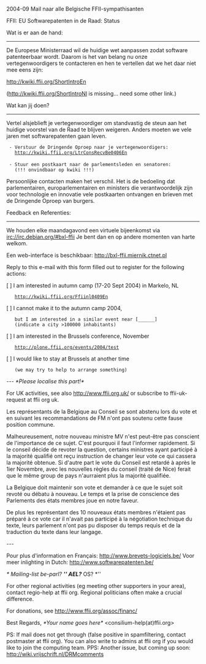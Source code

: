 2004-09 Mail naar alle Belgische FFII-sympathisanten

FFII: EU Softwarepatenten in de Raad: Status

Wat is er aan de hand:

------------------------------------------------------------------------

De Europese Ministerraad wil de huidige wet aanpassen zodat software
patenteerbaar wordt. Daarom is het van belang nu onze vertegenwoordigers
te contacteren en hen te vertellen dat we het daar niet mee eens zijn:

<http://kwiki.ffii.org/ShortIntroEn>

(http://kwiki.ffii.org/ShortIntroNl is missing\... need some other
link.)

Wat kan jij doen?

------------------------------------------------------------------------

Vertel alsjeblieft je vertegenwoordiger om standvastig de steun aan het
huidige voorstel van de Raad te blijven weigeren. Anders moeten we vele
jaren met softwarepatenten gaan leven.

` - Verstuur de Dringende Oproep naar je vertegenwoordigers:`\
`   `[`http://kwiki.ffii.org/LtrConsRecvBe0406En`](http://kwiki.ffii.org/LtrConsRecvBe0406En)\
\
` - Stuur een postkaart naar de parlementsleden en senatoren:`\
`   (!!! onvindbaar op kwiki !!!)`

Persoonlijke contacten maken het verschil. Het is de bedoeling dat
parlementairen, europarlementairen en ministers die verantwoordelijk
zijn voor technologie en innovatie vele postkaarten ontvangen en brieven
met de Dringende Oproep van burgers.

Feedback en Referenties:

------------------------------------------------------------------------

We houden elke maandagavond een virtuele bijeenkomst via
<irc://irc.debian.org/#bxl-ffii> Je bent dan en op andere momenten van
harte welkom.

Een web-interface is beschikbaar: <http://bxl-ffii.miernik.ctnet.pl>

Reply to this e-mail with this form filled out to register for the
following actions:

\[ \] I am interested in autumn camp (17-20 Sept 2004) in Markelo, NL

`   `[`http://kwiki.ffii.org/Ffiinl0409En`](http://kwiki.ffii.org/Ffiinl0409En)

\[ \] I cannot make it to the autumn camp 2004,

`   but I am interested in a similar event near [______]`\
`   (indicate a city >100000 inhabitants)`

\[ \] I am interested in the Brussels conference, November

`   `[`http://plone.ffii.org/events/2004/test`](http://plone.ffii.org/events/2004/test)

\[ \] I would like to stay at Brussels at another time

`   (we may try to help to arrange something)`

\-\-- *\*Please localise this part!\**

For UK activities, see also <http://www.ffii.org.uk/> or subscribe to
ffii-uk-request at ffii org uk.

Les représentants de la Belgique au Conseil se sont abstenu lors du vote
et en suivant les recommandations de FM n\'ont pas soutenu cette fause
position commune.

Malheureusement, notre nouveau ministre MV n\'est peut-être pas
conscient de l\'importance de ce sujet. C\'est pourquoi il faut
l\'informer rapidement. Si le conseil décide de revoter la question,
certains ministres ayant participé à la majorité qualifié ont reçu
instruction de changer leur vote ce qui cassera la majorité obtenue. Si
d\'autre part le vote du Conseil est retardé à après le 1ier Novembre,
avec les nouvelles règles du conseil (traité de Nice) ferait que le même
group de pays n\'aurraient plus la majorité qualifiée.

La Belgique doit maintenir son vote et demander à ce que le sujet soit
revoté ou débatu à nouveau. Le temps et la prise de conscience des
Parlements des états membres joue en notre faveur.

De plus les représentant des 10 nouveaux états membres n\'étaient pas
préparé à ce vote car il n\'avait pas participé à la négotiation
technique du texte, leurs parlement n\'ont pas pu disposer du temps
requis et de la traduction du texte dans leur langage.

\-\--

Pour plus d\'information en Français: <http://www.brevets-logiciels.be/>
Voor meer inlighting in Dutch: <http://www.softwarepatenten.be/>

*\* Mailing-list be-parl? *****\'\' AEL?****** OS? \*\'\'

For other regional activities (eg meeting other supporters in your
area), contact regio-help at ffii org. Regional politicians often make a
crucial difference.

For donations, see <http://www.ffii.org/assoc/financ/>

Best Regards, *\*Your name goes here\** \<consilium-help(at)ffii.org>

PS: If mail does not get through (false positive in spamfiltering,
contact postmaster at ffii org). You can also write to admins at ffii
org if you would like to join the computing team. PPS: Another issue,
but coming up soon: <http://wiki.vrijschrift.nl/DRMcomments>
